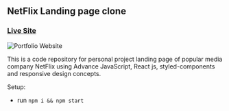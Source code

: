 ## NetFlix Landing page clone

### [Live Site](https://netflixcloneappsirajofcl.netlify.app/)

![Portfolio Website](https://raw.githubusercontent.com/sirajofcl/netflixclone/master/src/asset/page.png)

This is a code repository for personal project landing page of popular media company NetFlix using Advance JavaScript, React js, styled-components and responsive design concepts.


Setup:
- run ```npm i && npm start```

## 

